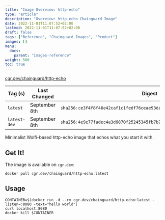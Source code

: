 ```yaml
---
title: "Image Overview: http-echo"
type: "article"
description: "Overview: http-echo Chainguard Image"
date: 2022-11-01T11:07:52+02:00
lastmod: 2022-11-01T11:07:52+02:00
draft: false
tags: ["Reference", "Chainguard Images", "Product"]
images: []
menu:
  docs:
    parent: "images-reference"
weight: 500
toc: true
---
```


[cgr.dev/chainguard/http-echo](https://github.com/chainguard-images/images/tree/main/images/http-echo)

| Tag (s)       | Last Changed  | Digest                                                                    |
|---------------|---------------|---------------------------------------------------------------------------|
|  `latest`     | September 8th | `sha256:ce3f4f8f40e42caf1c1fedf76ceae93dadd8eef76b0dee780a5c6dc823313ee9` |
|  `latest-dev` | September 8th | `sha256:4e9e77fadec4a3d6870f25245345fb7b733507798ce65ade1aa6009d93dd0d5c` |



Minimalist Wolfi-based http-echo image that echos what you start it with.

## Get It!

The image is available on `cgr.dev`:

```
docker pull cgr.dev/chainguard/http-echo:latest
```

## Usage

```
CONTAINER=$(docker run -d --rm cgr.dev/chainguard/http-echo:latest -listen=:8080 -text="hello world")
curl localhost:8080
docker kill $CONTAINER
```

